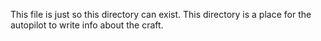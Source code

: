 This file is just so this directory can exist. This directory is a place for the autopilot to write info about the craft.
